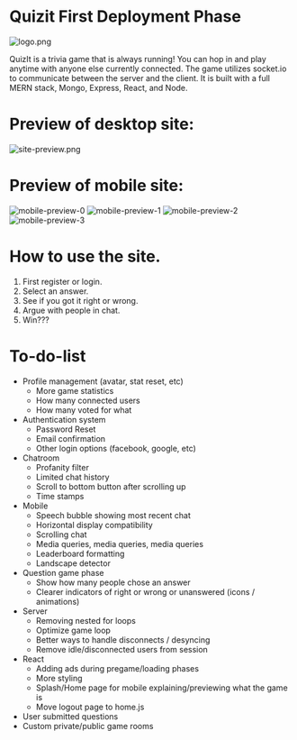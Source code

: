 # Quizit First Deployment Phase

![logo.png](./readme/logo.png "logo.png")

QuizIt is a trivia game that is always running! You can hop in and play anytime with anyone else currently connected. The game utilizes socket.io to communicate between the server and the client. It is built with a full MERN stack, Mongo, Express, React, and Node.

# Preview of desktop site:
![site-preview.png](./readme/site-preview.png "site-preview.png")

# Preview of mobile site:
![mobile-preview-0](./readme/mobile-preview-0.png "mobile-preview-0.png")
![mobile-preview-1](./readme/mobile-preview-1.png "mobile-preview-1.png")
![mobile-preview-2](./readme/mobile-preview-2.png "mobile-preview-2.png")
![mobile-preview-3](./readme/mobile-preview-3.png "mobile-preview-3.png")

# How to use the site.

1. First register or login.
2. Select an answer.
3. See if you got it right or wrong.
4. Argue with people in chat.
5. Win???

# To-do-list

* Profile management (avatar, stat reset, etc)
    * More game statistics
    * How many connected users
    * How many voted for what
* Authentication system
    * Password Reset
    * Email confirmation
    * Other login options (facebook, google, etc)
* Chatroom
    * Profanity filter
    * Limited chat history
    * Scroll to bottom button after scrolling up
    * Time stamps
* Mobile
    * Speech bubble showing most recent chat
    * Horizontal display compatibility
    * Scrolling chat
    * Media queries, media queries, media queries
    * Leaderboard formatting
    * Landscape detector
* Question game phase
    * Show how many people chose an answer
    * Clearer indicators of right or wrong or unanswered (icons / animations)
* Server
    * Removing nested for loops
    * Optimize game loop
    * Better ways to handle disconnects / desyncing
    * Remove idle/disconnected users from session
* React
    * Adding ads during pregame/loading phases
    * More styling
    * Splash/Home page for mobile explaining/previewing what the game is
    * Move logout page to home.js
* User submitted questions
* Custom private/public game rooms
